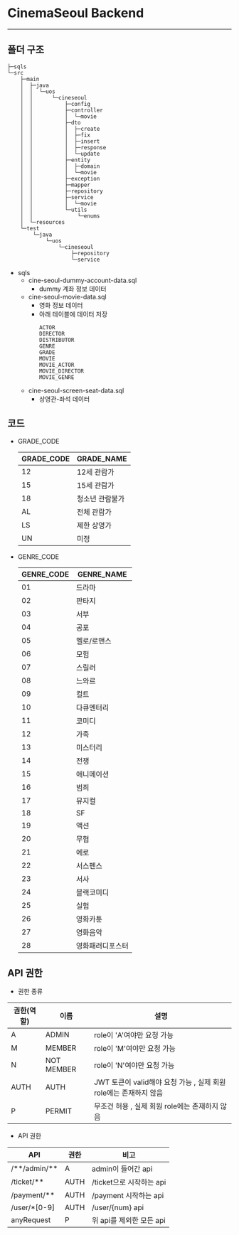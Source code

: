 # CinemaSeoul Backend

---
## 폴더 구조
```
├─sqls
└─src
    ├─main
    │  ├─java
    │  │  └─uos
    │  │      └─cineseoul
    │  │          ├─config
    │  │          ├─controller
    │  │          │  └─movie
    │  │          ├─dto
    │  │          │  ├─create
    │  │          │  ├─fix
    │  │          │  ├─insert
    │  │          │  ├─response
    │  │          │  └─update
    │  │          ├─entity
    │  │          │  ├─domain
    │  │          │  └─movie
    │  │          ├─exception
    │  │          ├─mapper
    │  │          ├─repository
    │  │          ├─service
    │  │          │  └─movie
    │  │          └─utils
    │  │              └─enums
    │  └─resources
    └─test
        └─java
            └─uos
                └─cineseoul
                    ├─repository
                    └─service

```
+ sqls
  + cine-seoul-dummy-account-data.sql
    + dummy 계좌 정보 데이터
  + cine-seoul-movie-data.sql
    + 영화 정보 데이터
    + 아래 테이블에 데이터 저장
      ```
      ACTOR
      DIRECTOR
      DISTRIBUTOR
      GENRE
      GRADE
      MOVIE
      MOVIE_ACTOR
      MOVIE_DIRECTOR
      MOVIE_GENRE
      ```
  + cine-seoul-screen-seat-data.sql
    + 상영관-좌석 데이터
    
## 코드
+ GRADE_CODE

  | GRADE_CODE | GRADE_NAME |
  |------------|------------|
  | 12	        | 12세 관람가    |
  | 15	        | 15세 관람가    |
  | 18	        | 청소년 관람불가   |
  | AL	        | 전체 관람가     |
  | LS	        | 제한 상영가     |
  | UN	        | 미정         |

+ GENRE_CODE

  |GENRE_CODE| GENRE_NAME |
  |---|------------|
  |01	|드라마|
  |02	|판타지|
  |03	|서부|
  |04	|공포|
  |05	|멜로/로맨스|
  |06	|모험|
  |07	|스릴러|
  |08	|느와르|
  |09	|컬트|
  |10	|다큐멘터리|
  |11	|코미디|
  |12	|가족|
  |13	|미스터리|
  |14	|전쟁|
  |15	|애니메이션|
  |16	|범죄|
  |17	|뮤지컬|
  |18	|SF|
  |19	|액션|
  |20	|무협|
  |21	|에로|
  |22	|서스펜스|
  |23	|서사|
  |24	|블랙코미디|
  |25	|실험|
  |26	|영화카툰|
  |27	|영화음악|
  |28	|영화패러디포스터|

## API 권한
+ 권한 종류

| 권한(역할)  | 이름       | 설명                                           |
|---------|----------|----------------------------------------------|
| A       | ADMIN    | role이 'A'여야만 요청 가능                           |
| M       | MEMBER   | role이 'M'여야만 요청 가능                           |
| N       | NOT MEMBER | role이 'N'여야만 요청 가능                           |
| AUTH    | AUTH     | JWT 토큰이 valid해야 요청 가능 , 실제 회원 role에는 존재하지 않음 |
| P       | PERMIT     | 무조건 허용 , 실제 회원 role에는 존재하지 않음    |

+ API 권한

| API               | 권한      | 비고                 |
|-------------------|---------|--------------------|
| /\*\*/admin/\*\*	 | A       | admin이 들어간 api     |
| /ticket/**        | AUTH | /ticket으로 시작하는 api |
| /payment/**       | AUTH | /payment 시작하는 api  |
| /user/*[0-9]      | AUTH | /user/{num} api    |
| anyRequest       | P | 위 api를 제외한 모든 api  |